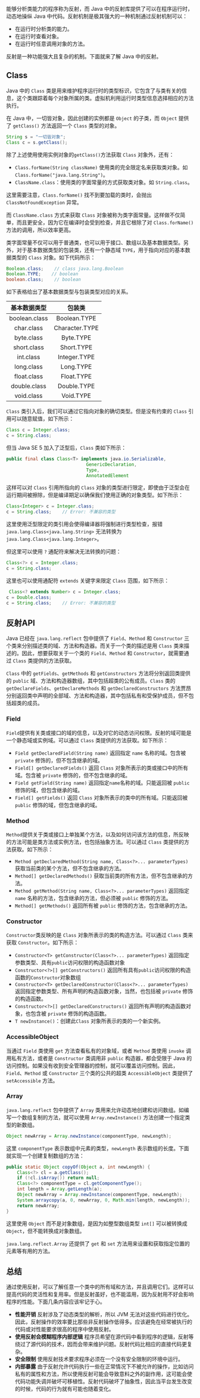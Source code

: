 能够分析类能力的程序称为反射，而 Java 中的反射库提供了可以在程序运行时，动态地操纵 Java 中代码。反射机制是极其强大的一种机制通过反射机制可以：

- 在运行时分析类的能力。
- 在运行时查看对象。
- 在运行时任意调用对象的方法。

反射是一种功能强大且复杂的机制。下面就来了解 Java 中的反射。

## Class

Java 中的 `Class` 类是用来维护程序运行时的类型标识，它包含了与类有关的信息，这个类跟踪着每个对象所属的类。虚拟机利用运行时类型信息选择相应的方法执行。

在 Java 中，一切皆对象，因此创建的实例都是 `Object` 的子类，而 `Object` 提供了 `getClass()` 方法返回一个 `Class` 类型的对象。

```java
String s = "一切皆对象";
Class c = s.getClass();
```

除了上述使用使用实例对象的`getClass()`方法获取 `Class` 对象外，还有：

- `Class.forName(String className)`    使用类的完全限定名来获取类对象。如 `Class.forName("java.lang.String")`。
- `ClassName.class`：使用类的字面常量的方式获取类对象。如 `String.class`。

这里需要注意，`Class.forName()` 找不到要加载的类时，会抛出 `ClassNotFoundException` 异常。

而 `ClassName.class` 方式来获取 `Class` 对象被称为类字面常量。这样做不仅简单，而且更安全，因为它在编译时会受到检查，并且它根除了对 `Class.forName()` 方法的调用，所以效率更高。

类字面常量不仅可以用于普通类，也可以用于接口、数组以及基本数据类型。另外，对于基本数据类型的包装类，还有一个静态域 `TYPE`，用于指向对应的基本数据类型的 `Class` 对象。如下代码所示：

```java
Boolean.class;    // class java.lang.Boolean
Boolean.TYPE;    // boolean
boolean.class;    // boolean
```

如下表格给出了基本数据类型与包装类型对应的关系。

|基本数据类型|包装类|
|:---:|:---:|
|boolean.class|Boolean.TYPE|
|char.class|Character.TYPE|
|byte.class|Byte.TYPE|
|short.class|Short.TYPE|
|int.class|Integer.TYPE|
|long.class|Long.TYPE|
|float.class|Float.TYPE|
|double.class|Double.TYPE|
|void.class|Void.TYPE|

`Class` 类引入后，我们可以通过它指向对象的确切类型。但是没有约束的 `Class` 引用可以随意赋值，如下所示：

```java
Class c = Integer.class;
c = String.class;
```

但当 Java SE 5 加入了泛型后，`Class` 类如下所示：

```java
public final class Class<T> implements java.io.Serializable,
                              GenericDeclaration,
                              Type,
                              AnnotatedElement
```

这样可以对 `Class` 引用所指向的 `Class` 对象的类型进行限定，即使由于泛型会在运行期间被擦除，但是编译期足以确保我们使用正确的对象类型。如下所示：

```java
Class<Integer> c = Integer.class;
c = String.class;    // Error: 不兼容的类型
```

这里使用泛型限定的类引用会使得编译器将强制进行类型检查，报错 `java.lang.Class<java.lang.String>`  无法转换为 `java.lang.Class<java.lang.Integer>`。

但这里可以使用 `?` 通配符来解决无法转换的问题：

```java
Class<?> c = Integer.class;
c = String.class;
```

这里也可以使用通配符 `extends` 关键字来限定 `Class` 范围，如下所示：

```java
 Class<? extends Number> c = Integer.class;
c = Double.class;
c = String.class;    // Error: 不兼容的类型
```

## 反射API

Java 已经在 `java.lang.reflect` 包中提供了 `Field`、`Method` 和 `Constructor` 三个类来分别描述类的域、方法和构造器。而关于一个类的描述是用 `Class` 类来描述的。因此，想要获取关于一个类的 `Field`、`Method` 和 `Constructor`，就需要通过 `Class` 类提供的方法获取。

`Class` 中的 `getFields`、`getMethods` 和 `getConstructors` 方法将分别返回类提供的 `public` 域、方法和构造器数组，其中包括超类的公有成员。`Class` 类的 `getDeclareFields`、`getDeclareMethods` 和 `getDeclaredConstructors` 方法贾昂分别返回类中声明的全部域、方法和构造器，其中包括私有和受保护成员，但不包括超类的成员。

### Field

`Field`提供有关类或接口的域的信息，以及对它的动态访问权限。反射的域可能是一个静态域或实例域。可以通过 `Class` 类提供的方法获取。如下所示：

- `Field getDeclaredField(String name)`    返回指定 `name` 名称的域。包含被 `private` 修饰的，但不包含继承的域。
- `Field[] getDeclaredFields()`    返回 `Class` 对象所表示的类或接口中的所有域。包含被 `private` 修饰的，但不包含继承的域。
- `Field getField(String name)`    返回指定`name`名称的域。只能返回被 `public` 修饰的域，但包含继承的域。
- `Field[] getFields()`    返回 `Class` 对象所表示的类中的所有域。只能返回被 `public` 修饰的域，但包含继承的域。

### Method

`Method`提供关于类或接口上单独某个方法，以及如何访问该方法的信息，所反映的方法可能是类方法或实例方法，也包括抽象方法。可以通过 `Class` 类提供的方法获取。如下所示：

- `Method getDeclaredMethod(String name, Class<?>... parameterTypes)`    获取当前类的某个方法，但不包含继承的方法。
- `Method[] getDeclaredMethods()`    获取当前类的所有方法，但不包含继承的方法。
- `Method getMethod(String name, Class<?>... parameterTypes)`    返回指定 `name` 名称的方法，包含继承的方法，但必须被 `public` 修饰的方法。
- `Method[] getMethods()`    返回所有被 `public` 修饰的方法，包含继承的方法。

### Constructor

`Constructor`类反映的是 `Class` 对象所表示的类的构造方法。可以通过 `Class` 类来获取 `Constructor`。如下所示：

- `Constructor<T> getConstructor(Class<?>... parameterTypes)`    返回指定参数类型、具有`public`访问权限的构造函数对象
- `Constructor<?>[] getConstructors()`    返回所有具有`public`访问权限的构造函数的`Constructor`对象数组
- `Constructor<T> getDeclaredConstructor(Class<?>... parameterTypes)`    返回指定参数类型、所有声明的构造函数对象，当然，也包括被 `private` 修饰的构造函数。
- `Constructor<?>[] getDeclaredConstructors()`    返回所有声明的构造函数对象，也包含被 `private` 修饰的构造函数。
- `T newInstance()`：创建此`Class` 对象所表示的类的一个新实例。

### AccessibleObject

当通过 `Field` 类使用 `get` 方法查看私有的对象域，或者 `Method` 类使用 `invoke` 调用私有方法，或者是 `Constructor` 类调用非 `public` 构造器，都会受限于 Java 的访问控制。如果没有收到安全管理器的控制，就可以覆盖访问控制。因此，`Field`、`Method` 或 `Constructor` 三个类的公共的超类 `AccessibleObject` 类提供了 `setAccessible` 方法。 

### Array

`java.lang.reflect` 包中提供了 `Array` 类用来允许动态地创建和访问数组。如编写一个数组复制的方法，就可以使用 `Array.newInstance()` 方法创建一个指定类型的新数组。

```java
Object newArray = Array.newInstance(componentType, newLength);
```

这里 `componentType`  表示数组中元素的类型，`newLength` 表示数组的长度。下面就实现一个创建复制数组的方法：

```java
public static Object copyOf(Object a, int newLength) {
    Class<?> cl = a.getClass();
    if (!cl.isArray()) return null;
    Class<?> componentType = cl.getComponentType();
    int length = Array.getLength(a);
    Object newArray = Array.newInstance(componentType, newLength);
    System.arraycopy(a, 0, newArray, 0, Math.min(length, newLength));
    return newArray;
}
```

这里使用 `Object` 而不是对象数组，是因为如整型数组类型 `int[]` 可以被转换成 `Object`，但不能转换成对象数组。

`java.lang.reflect.Array` 还提供了 `get` 和 `set` 方法用来设置和获取指定位置的元素等有用的方法。

## 总结

通过使用反射，可以了解任意一个类中的所有域和方法，并且调用它们。这样可以提高代码的灵活性和复用率。但是反射虽好，也不能滥用，因为反射用不好会影响程序的性能。下面几条内容应该牢记于心。

- **性能开销**    反射涉及了动态类型的解析，所以 JVM 无法对这些代码进行优化。因此，反射操作的效率要比那些非反射操作低得多。应该避免在经常被执行的代码或对性能要求很高的程序中使用反射。
- **使用反射会模糊程序内部逻辑**    程序员希望在源代码中看到程序的逻辑，反射等绕过了源代码的技术，因而会带来维护问题。反射代码比相应的直接代码更复杂。
- **安全限制**    使用反射技术要求程序必须在一个没有安全限制的环境中运行。
- **内部暴露**    由于反射允许代码执行一些在正常情况下不被允许的操作，比如访问私有的属性和方法，所以使用反射可能会导致意料之外的副作用，这可能会使代码功能失调并破坏可移植性。反射代码破坏了抽象性，因此当平台发生改变的时候，代码的行为就有可能也随着变化。
